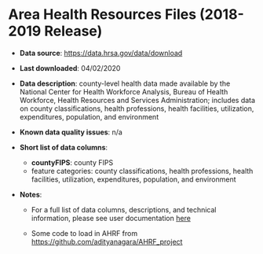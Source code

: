 # Area Health Resources Files (2018-2019 Release)

- **Data source**: https://data.hrsa.gov/data/download

- **Last downloaded**: 04/02/2020

- **Data description**: county-level health data made available by the National Center for Health Workforce Analysis, Bureau of Health Workforce, Health Resources and Services Administration; includes data on county classifications, health professions, health facilities, utilization, expenditures, population, and environment

- **Known data quality issues**: n/a

- **Short list of data columns**: 
	- **countyFIPS**: county FIPS
	- feature categories: county classifications, health professions, health facilities, utilization, expenditures, population, and environment

- **Notes**:

	- For a full list of data columns, descriptions, and technical information, please see user documentation [here]()

	- Some code to load in AHRF from https://github.com/adityanagara/AHRF_project